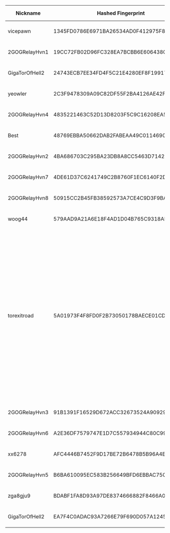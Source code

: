 | Nickname |  Hashed Fingerprint	| Or Addresses | Contact | Running | Flags | Last Seen | First Seen | Last Restarted | Advertised Bandwidth | Platform | Version | Version Status | Recommended Version | Verified hostnames | Exit policy |
|---|---|---|---|---|---|---|---|---|---|---|---|---|---|---|---|
|vicepawn | 1345FD0786E6971BA26534AD0F412975F8312315 | ["156.67.24.239:22222","[2a02:c207:2284:7074::1]:22222"] | replACE29-3unthreAD887_BUNDle57-6@offshore.rocks | true | Running, Valid | 2025-10-09 05:00:00 | 2025-10-09 01:00:00 | 2025-10-09 00:39:54 | 0 | Tor 0.4.8.18 on Linux | 0.4.8.18 | recommended | true | ["vmi2847074.contaboserver.net"] | ["reject *:*"]|
|2GOGRelayHvn1 | 19CC72FB02D96FC328EA7BCBB6E606438CFBA008 | ["176.65.132.34:1443"] | abuse.gog.tor AT proton.me | true | Running, V2Dir, Valid | 2025-10-09 05:00:00 | 2025-10-09 00:00:00 | 2025-10-08 23:08:02 | 0 | Tor 0.4.8.18 on Linux | 0.4.8.18 | recommended | true | N/A | ["reject *:*"]|
|GigaTorOfHell2 | 24743ECB7EE34FD4F5C21E4280EF8F199173EFA7 | ["82.67.111.215:9001"] | tor_abuse@jumpingcatstudios.com | false | Running, V2Dir, Valid | 2025-10-09 03:00:00 | 2025-10-09 03:00:00 | 2025-10-09 02:19:34 | 0 | Tor 0.4.8.10 on Linux | 0.4.8.10 | recommended | true | N/A | ["reject *:*"]|
|yeowler | 2C3F9478309A09C82DF55F2BA4126AE42F8848E5 | ["37.143.130.63:22222","[2a11:840:8:1b::35c3:a9e4]:22222"] | replACE29-3unthreAD887_BUNDle57-6@offshore.rocks | true | Running, Valid | 2025-10-09 05:00:00 | 2025-10-09 01:00:00 | 2025-10-09 03:06:20 | 0 | Tor 0.4.8.18 on Linux | 0.4.8.18 | recommended | true | N/A | ["reject *:*"]|
|2GOGRelayHvn4 | 4835221463C52D13D8203F5C9C16208EA53072B9 | ["176.65.132.34:4443"] | abuse.gog.tor AT proton.me | true | Running, V2Dir, Valid | 2025-10-09 05:00:00 | 2025-10-09 00:00:00 | 2025-10-08 23:08:16 | 0 | Tor 0.4.8.18 on Linux | 0.4.8.18 | recommended | true | N/A | ["reject *:*"]|
|Best | 48769EBBA50662DAB2FABEAA49C0114690BBA1F3 | ["190.108.203.66:9001"] | t52137378@gmail.com | true | Running, V2Dir, Valid | 2025-10-09 05:00:00 | 2025-10-09 04:00:00 | 2025-10-09 02:29:29 | 0 | Tor 0.4.8.18 on Linux | 0.4.8.18 | recommended | true | ["66.203.108.190-cust.enetworksgy.com"] | ["reject *:*"]|
|2GOGRelayHvn2 | 4BA686703C295BA23DB8A8CC5463D714244D18D1 | ["176.65.132.34:2443"] | abuse.gog.tor AT proton.me | true | Running, V2Dir, Valid | 2025-10-09 05:00:00 | 2025-10-09 00:00:00 | 2025-10-08 23:08:07 | 0 | Tor 0.4.8.18 on Linux | 0.4.8.18 | recommended | true | N/A | ["reject *:*"]|
|2GOGRelayHvn7 | 4DE61D37C6241749C2B8760F1EC6140F2D8B1D63 | ["176.65.132.34:7443"] | abuse.gog.tor AT proton.me | true | Running, V2Dir, Valid | 2025-10-09 05:00:00 | 2025-10-09 00:00:00 | 2025-10-08 23:08:31 | 0 | Tor 0.4.8.18 on Linux | 0.4.8.18 | recommended | true | N/A | ["reject *:*"]|
|2GOGRelayHvn8 | 50915CC2B45FB38592573A7CE4C9D3F9BA77695E | ["176.65.132.34:8443"] | abuse.gog.tor AT proton.me | true | Running, V2Dir, Valid | 2025-10-09 05:00:00 | 2025-10-09 00:00:00 | 2025-10-08 23:08:36 | 0 | Tor 0.4.8.18 on Linux | 0.4.8.18 | recommended | true | N/A | ["reject *:*"]|
|woog44 | 579AAD9A21A6E18F4AD1D04B765C9318AF321FFA | ["156.67.24.238:22222","[2a02:c207:2284:7073::1]:22222"] | replACE29-3unthreAD887_BUNDle57-6@offshore.rocks | true | Running, Valid | 2025-10-09 05:00:00 | 2025-10-09 01:00:00 | 2025-10-09 00:10:52 | 0 | Tor 0.4.8.18 on Linux | 0.4.8.18 | recommended | true | ["vmi2847073.contaboserver.net"] | ["reject *:*"]|
|torexitroad | 5A01973F4F8FD0F2B73050178BAECE01CD62BD31 | ["185.165.169.132:9001","[2a06:1700:0:39d::28:a38d]:9001"] | 0xFFFFFFFF Name admin@tor-exit.avdrip.net - I am a Tor exit relay operator, not the source of any traffic. Abuse reports are best directed to the Tor Project. See notice at http://tor-exit.avdrip.net. | true | Exit, Running, V2Dir, Valid | 2025-10-09 05:00:00 | 2025-10-09 04:00:00 | 2025-10-09 03:15:39 | 0 | Tor 0.4.8.18 on Linux | 0.4.8.18 | recommended | true | N/A | ["reject 0.0.0.0/8:*","reject 169.254.0.0/16:*","reject 127.0.0.0/8:*","reject 192.168.0.0/16:*","reject 10.0.0.0/8:*","reject 172.16.0.0/12:*","reject 185.165.169.132:*","accept *:80","accept *:443","accept *:554","accept *:1755","accept *:6346-6347","accept *:6660-6670","accept *:6697","accept *:7000-7005","accept *:8000","accept *:8008","accept *:8080","accept *:8443","accept *:8888","accept *:1935","accept *:50002","accept *:5222-5223","accept *:5269","accept *:5900","accept *:993","accept *:995","reject *:*"]|
|2GOGRelayHvn3 | 91B1391F16529D672ACC32673524A909290C92D5 | ["176.65.132.34:3443"] | abuse.gog.tor AT proton.me | true | Running, V2Dir, Valid | 2025-10-09 05:00:00 | 2025-10-09 00:00:00 | 2025-10-08 23:08:12 | 0 | Tor 0.4.8.18 on Linux | 0.4.8.18 | recommended | true | N/A | ["reject *:*"]|
|2GOGRelayHvn6 | A2E36DF7579747E1D7C557934944C80C99EE7A94 | ["176.65.132.34:6443"] | abuse.gog.tor AT proton.me | true | Running, V2Dir, Valid | 2025-10-09 05:00:00 | 2025-10-09 00:00:00 | 2025-10-08 23:08:26 | 0 | Tor 0.4.8.18 on Linux | 0.4.8.18 | recommended | true | N/A | ["reject *:*"]|
|xx6278 | AFC4446B7452F9D17BE72B6478B5B96A4EB0F8A0 | ["156.67.24.236:22222","[2a02:c207:2284:7072::1]:22222"] | replACE29-3unthreAD887_BUNDle57-6@offshore.rocks | true | Running, Valid | 2025-10-09 05:00:00 | 2025-10-09 01:00:00 | 2025-10-09 00:10:40 | 0 | Tor 0.4.8.18 on Linux | 0.4.8.18 | recommended | true | ["vmi2847072.contaboserver.net"] | ["reject *:*"]|
|2GOGRelayHvn5 | B6BA610095EC583B256649BFD6EBBAC75C334C63 | ["176.65.132.34:5443"] | abuse.gog.tor AT proton.me | true | Running, V2Dir, Valid | 2025-10-09 05:00:00 | 2025-10-09 00:00:00 | 2025-10-08 23:08:20 | 0 | Tor 0.4.8.18 on Linux | 0.4.8.18 | recommended | true | N/A | ["reject *:*"]|
|zga8gju9 | BDABF1FA8D93A97DE8374666882F8466A0589BEE | ["86.54.83.222:22222","[2a11:840:16:1b::22bf:5912]:22222"] | replACE29-3unthreAD887_BUNDle57-6@offshore.rocks | true | Running, Valid | 2025-10-09 05:00:00 | 2025-10-09 01:00:00 | 2025-10-09 00:03:03 | 0 | Tor 0.4.8.18 on Linux | 0.4.8.18 | recommended | true | N/A | ["reject *:*"]|
|GigaTorOfHell2 | EA7F4C0ADAC93A7266E79F690D057A1245732AB2 | ["82.67.111.215:9001"] | tor_abuse@jumpingcatstudios.com | true | Running, V2Dir, Valid | 2025-10-09 05:00:00 | 2025-10-09 03:00:00 | 2025-10-09 02:20:13 | 0 | Tor 0.4.8.10 on Linux | 0.4.8.10 | recommended | true | N/A | ["reject *:*"]|

